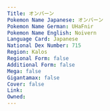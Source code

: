 ```yaml
---
﻿Title: オンバーン
Pokemon Name Japanese: オンバーン
Pokemon Name German: UHaFnir
Pokemon Name English: Noivern
Language Card: Japanese
National Dex Number: 715
Region: Kalos
Regional Form: false
Additional Form: false
Mega: false
Gigantamax: false
Cover: false
Link: 
Owned: 
---
```

